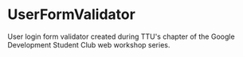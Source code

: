 # UserFormValidator

User login form validator created during TTU's chapter of the Google Development Student Club web workshop series.
